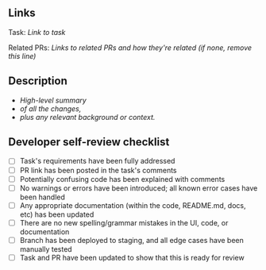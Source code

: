 Links
-----
Task: _Link to task_

Related PRs: _Links to related PRs and how they're related (if none, remove this line)_

Description
-----------
- _High-level summary_
- _of all the changes,_
- _plus any relevant background or context._

Developer self-review checklist
-------------------------------
- [ ] Task's requirements have been fully addressed
- [ ] PR link has been posted in the task's comments
- [ ] Potentially confusing code has been explained with comments
- [ ] No warnings or errors have been introduced; all known error cases have been handled
- [ ] Any appropriate documentation (within the code, README.md, docs, etc) has been updated
- [ ] There are no new spelling/grammar mistakes in the UI, code, or documentation
- [ ] Branch has been deployed to staging, and all edge cases have been manually tested
- [ ] Task and PR have been updated to show that this is ready for review
